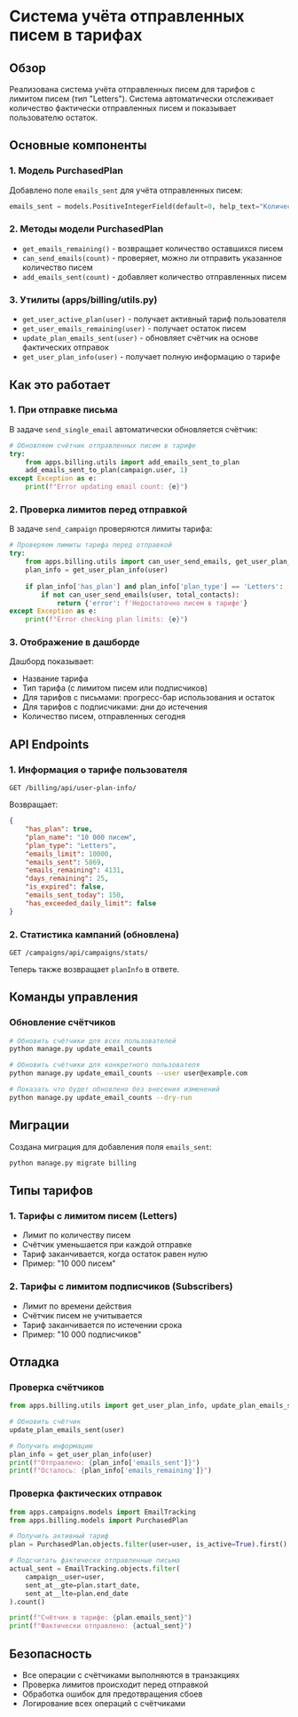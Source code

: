 # Система учёта отправленных писем в тарифах

## Обзор

Реализована система учёта отправленных писем для тарифов с лимитом писем (тип "Letters"). Система автоматически отслеживает количество фактически отправленных писем и показывает пользователю остаток.

## Основные компоненты

### 1. Модель PurchasedPlan

Добавлено поле `emails_sent` для учёта отправленных писем:

```python
emails_sent = models.PositiveIntegerField(default=0, help_text="Количество отправленных писем")
```

### 2. Методы модели PurchasedPlan

- `get_emails_remaining()` - возвращает количество оставшихся писем
- `can_send_emails(count)` - проверяет, можно ли отправить указанное количество писем
- `add_emails_sent(count)` - добавляет количество отправленных писем

### 3. Утилиты (apps/billing/utils.py)

- `get_user_active_plan(user)` - получает активный тариф пользователя
- `get_user_emails_remaining(user)` - получает остаток писем
- `update_plan_emails_sent(user)` - обновляет счётчик на основе фактических отправок
- `get_user_plan_info(user)` - получает полную информацию о тарифе

## Как это работает

### 1. При отправке письма

В задаче `send_single_email` автоматически обновляется счётчик:

```python
# Обновляем счётчик отправленных писем в тарифе
try:
    from apps.billing.utils import add_emails_sent_to_plan
    add_emails_sent_to_plan(campaign.user, 1)
except Exception as e:
    print(f"Error updating email count: {e}")
```

### 2. Проверка лимитов перед отправкой

В задаче `send_campaign` проверяются лимиты тарифа:

```python
# Проверяем лимиты тарифа перед отправкой
try:
    from apps.billing.utils import can_user_send_emails, get_user_plan_info
    plan_info = get_user_plan_info(user)
    
    if plan_info['has_plan'] and plan_info['plan_type'] == 'Letters':
        if not can_user_send_emails(user, total_contacts):
            return {'error': f'Недостаточно писем в тарифе'}
except Exception as e:
    print(f"Error checking plan limits: {e}")
```

### 3. Отображение в дашборде

Дашборд показывает:
- Название тарифа
- Тип тарифа (с лимитом писем или подписчиков)
- Для тарифов с письмами: прогресс-бар использования и остаток
- Для тарифов с подписчиками: дни до истечения
- Количество писем, отправленных сегодня

## API Endpoints

### 1. Информация о тарифе пользователя

```
GET /billing/api/user-plan-info/
```

Возвращает:
```json
{
    "has_plan": true,
    "plan_name": "10 000 писем",
    "plan_type": "Letters",
    "emails_limit": 10000,
    "emails_sent": 5869,
    "emails_remaining": 4131,
    "days_remaining": 25,
    "is_expired": false,
    "emails_sent_today": 150,
    "has_exceeded_daily_limit": false
}
```

### 2. Статистика кампаний (обновлена)

```
GET /campaigns/api/campaigns/stats/
```

Теперь также возвращает `planInfo` в ответе.

## Команды управления

### Обновление счётчиков

```bash
# Обновить счётчики для всех пользователей
python manage.py update_email_counts

# Обновить счётчики для конкретного пользователя
python manage.py update_email_counts --user user@example.com

# Показать что будет обновлено без внесения изменений
python manage.py update_email_counts --dry-run
```

## Миграции

Создана миграция для добавления поля `emails_sent`:

```bash
python manage.py migrate billing
```

## Типы тарифов

### 1. Тарифы с лимитом писем (Letters)

- Лимит по количеству писем
- Счётчик уменьшается при каждой отправке
- Тариф заканчивается, когда остаток равен нулю
- Пример: "10 000 писем"

### 2. Тарифы с лимитом подписчиков (Subscribers)

- Лимит по времени действия
- Счётчик писем не учитывается
- Тариф заканчивается по истечении срока
- Пример: "10 000 подписчиков"

## Отладка

### Проверка счётчиков

```python
from apps.billing.utils import get_user_plan_info, update_plan_emails_sent

# Обновить счётчик
update_plan_emails_sent(user)

# Получить информацию
plan_info = get_user_plan_info(user)
print(f"Отправлено: {plan_info['emails_sent']}")
print(f"Осталось: {plan_info['emails_remaining']}")
```

### Проверка фактических отправок

```python
from apps.campaigns.models import EmailTracking
from apps.billing.models import PurchasedPlan

# Получить активный тариф
plan = PurchasedPlan.objects.filter(user=user, is_active=True).first()

# Подсчитать фактически отправленные письма
actual_sent = EmailTracking.objects.filter(
    campaign__user=user,
    sent_at__gte=plan.start_date,
    sent_at__lte=plan.end_date
).count()

print(f"Счётчик в тарифе: {plan.emails_sent}")
print(f"Фактически отправлено: {actual_sent}")
```

## Безопасность

- Все операции с счётчиками выполняются в транзакциях
- Проверка лимитов происходит перед отправкой
- Обработка ошибок для предотвращения сбоев
- Логирование всех операций с счётчиками 